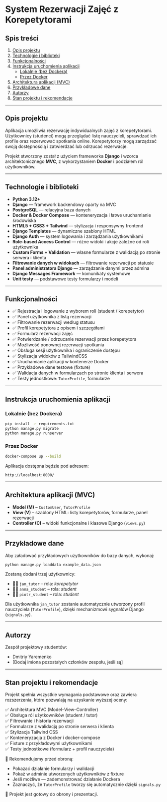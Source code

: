 # System Rezerwacji Zajęć z Korepetytorami

## Spis treści

1. [Opis projektu](#opis-projektu)  
2. [Technologie i biblioteki](#technologie-i-biblioteki)  
3. [Funkcjonalności](#funkcjonalności)  
4. [Instrukcja uruchomienia aplikacji](#instrukcja-uruchomienia-aplikacji)  
   - [Lokalnie (bez Dockera)](#lokalnie-bez-dockera)  
   - [Przez Docker](#przez-docker)  
5. [Architektura aplikacji (MVC)](#architektura-aplikacji-mvc)  
6. [Przykładowe dane](#przykładowe-dane)  
7. [Autorzy](#autorzy)  
8. [Stan projektu i rekomendacje](#stan-projektu-i-rekomendacje)  

---

## Opis projektu

Aplikacja umożliwia rezerwację indywidualnych zajęć z korepetytorami. Użytkownicy (studenci) mogą przeglądać listę nauczycieli, sprawdzać ich profile oraz rezerwować spotkania online. Korepetytorzy mogą zarządzać swoją dostępnością i zatwierdzać lub odrzucać rezerwacje.

Projekt stworzony został z użyciem frameworka **Django** i wzorca architektonicznego **MVC**, z wykorzystaniem **Docker** i podziałem ról użytkowników.

---

## Technologie i biblioteki

- **Python 3.12+**
- **Django** — framework backendowy oparty na MVC
- **PostgreSQL** — relacyjna baza danych
- **Docker & Docker Compose** — konteneryzacja i łatwe uruchamianie środowiska
- **HTML5 + CSS3 + Tailwind** — stylizacja i responsywny frontend
- **Django Templates** — dynamiczne szablony HTML
- **Django Auth** — system logowania i zarządzania użytkownikami
- **Role-based Access Control** — różne widoki i akcje zależne od roli użytkownika
- **Custom Forms + Validation** — własne formularze z walidacją po stronie serwera i klienta
- **Filtrowanie danych w widokach** — filtrowanie rezerwacji po statusie
- **Panel administratora Django** — zarządzanie danymi przez admina
- **Django Messages Framework** — komunikaty systemowe
- **Unit testy** — podstawowe testy formularzy i modeli

---

## Funkcjonalności

- ✅ Rejestracja i logowanie z wyborem roli (student / korepetytor)
- ✅ Panel użytkownika z listą rezerwacji
- ✅ Filtrowanie rezerwacji według statusu
- ✅ Profil korepetytora z opisem i szczegółami
- ✅ Formularz rezerwacji zajęć
- ✅ Potwierdzanie / odrzucanie rezerwacji przez korepetytora
- ✅ Możliwość ponownej rezerwacji spotkania
- ✅ Obsługa sesji użytkownika i ograniczenie dostępu
- ✅ Stylizacja widoków z TailwindCSS
- ✅ Uruchamianie aplikacji w kontenerze Docker
- ✅ Przykładowe dane testowe (fixture)
- ✅ Walidacja danych w formularzach po stronie klienta i serwera
- ✅ Testy jednostkowe: `TutorProfile`, formularze

---

## Instrukcja uruchomienia aplikacji

### Lokalnie (bez Dockera)

```bash
pip install -r requirements.txt
python manage.py migrate
python manage.py runserver
```

### Przez Docker

```bash
docker-compose up --build
```

Aplikacja dostępna będzie pod adresem:
```
http://localhost:8000/
```

---

## Architektura aplikacji (MVC)

- **Model (M)** – `CustomUser`, `TutorProfile`
- **View (V)** – szablony HTML: listy korepetytorów, formularze, panel rezerwacji
- **Controller (C)** – widoki funkcjonalne i klasowe Django (`views.py`)

---

## Przykładowe dane

Aby załadować przykładowych użytkowników do bazy danych, wykonaj:

```bash
python manage.py loaddata example_data.json
```

Zostaną dodani trzej użytkownicy:

- 👨‍🏫 `jan_tutor` – rola: *korepetytor*
- 👩‍🎓 `anna_student` – rola: *student*
- 👨‍🎓 `piotr_student` – rola: *student*

Dla użytkownika `jan_tutor` zostanie automatycznie utworzony profil nauczyciela (`TutorProfile`), dzięki mechanizmowi sygnałów Django (`signals.py`).

---

## Autorzy

Zespół projektowy studentów:  
- Dmitriy Yaremenko  
- [Dodaj imiona pozostałych członków zespołu, jeśli są]

---

## Stan projektu i rekomendacje

Projekt spełnia wszystkie wymagania podstawowe oraz zawiera rozszerzenia, które pozwalają na uzyskanie wyższej oceny:

✅ Architektura MVC (Model–View–Controller)  
✅ Obsługa ról użytkowników (student / tutor)  
✅ Filtrowanie i historia rezerwacji  
✅ Formularze z walidacją po stronie serwera i klienta  
✅ Stylizacja Tailwind CSS  
✅ Konteneryzacja z Docker i docker-compose  
✅ Fixture z przykładowymi użytkownikami  
✅ Testy jednostkowe (formularz + profil nauczyciela)

🎯 Rekomendujemy przed obroną:
- Pokazać działanie formularzy i walidacji
- Pokaż w adminie utworzonych użytkowników z fixture
- Jeśli możliwe — zademonstrować działanie Dockera
- Zaznaczyć, że `TutorProfile` tworzy się automatycznie dzięki `signals.py`

📌 Projekt jest gotowy do obrony i prezentacji.

